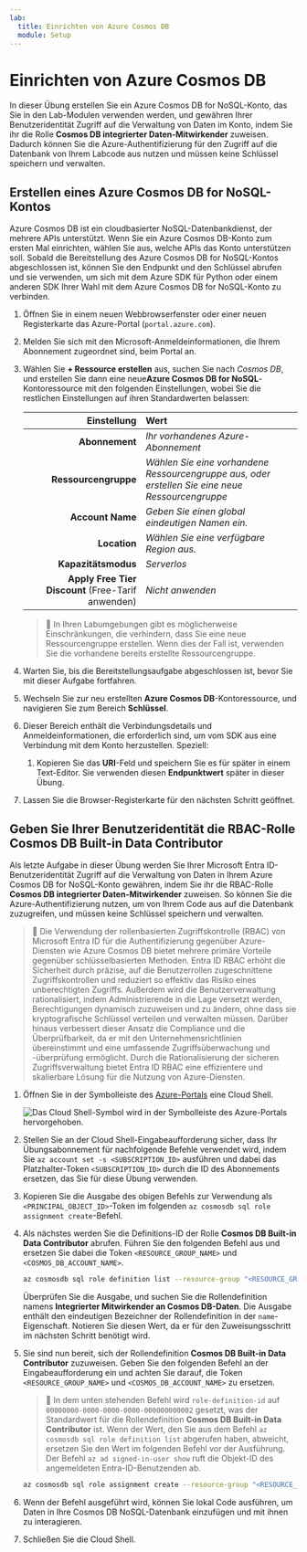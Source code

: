 ```yaml
---
lab:
  title: Einrichten von Azure Cosmos DB
  module: Setup
---
```


# Einrichten von Azure Cosmos DB

In dieser Übung erstellen Sie ein Azure Cosmos DB for NoSQL-Konto, das Sie in den Lab-Modulen verwenden werden, und gewähren Ihrer Benutzeridentität Zugriff auf die Verwaltung von Daten im Konto, indem Sie ihr die Rolle **Cosmos DB integrierter Daten-Mitwirkender** zuweisen. Dadurch können Sie die Azure-Authentifizierung für den Zugriff auf die Datenbank von Ihrem Labcode aus nutzen und müssen keine Schlüssel speichern und verwalten.

## Erstellen eines Azure Cosmos DB for NoSQL-Kontos

Azure Cosmos DB ist ein cloudbasierter NoSQL-Datenbankdienst, der mehrere APIs unterstützt. Wenn Sie ein Azure Cosmos DB-Konto zum ersten Mal einrichten, wählen Sie aus, welche APIs das Konto unterstützen soll. Sobald die Bereitstellung des Azure Cosmos DB for NoSQL-Kontos abgeschlossen ist, können Sie den Endpunkt und den Schlüssel abrufen und sie verwenden, um sich mit dem Azure SDK für Python oder einem anderen SDK Ihrer Wahl mit dem Azure Cosmos DB for NoSQL-Konto zu verbinden.

1. Öffnen Sie in einem neuen Webbrowserfenster oder einer neuen Registerkarte das Azure-Portal (``portal.azure.com``).

1. Melden Sie sich mit den Microsoft-Anmeldeinformationen, die Ihrem Abonnement zugeordnet sind, beim Portal an.

1. Wählen Sie **+ Ressource erstellen** aus, suchen Sie nach *Cosmos DB*, und erstellen Sie dann eine neue**Azure Cosmos DB for NoSQL**-Kontoressource mit den folgenden Einstellungen, wobei Sie die restlichen Einstellungen auf ihren Standardwerten belassen:

    | **Einstellung** | **Wert** |
    | ---: | :--- |
    | **Abonnement** | *Ihr vorhandenes Azure-Abonnement* |
    | **Ressourcengruppe** | *Wählen Sie eine vorhandene Ressourcengruppe aus, oder erstellen Sie eine neue Ressourcengruppe* |
    | **Account Name** | *Geben Sie einen global eindeutigen Namen ein.* |
    | **Location** | *Wählen Sie eine verfügbare Region aus.* |
    | **Kapazitätsmodus** | *Serverlos* |
    | **Apply Free Tier Discount** (Free-Tarif anwenden) | *Nicht anwenden* |

    > &#128221; In Ihren Labumgebungen gibt es möglicherweise Einschränkungen, die verhindern, dass Sie eine neue Ressourcengruppe erstellen. Wenn dies der Fall ist, verwenden Sie die vorhandene bereits erstellte Ressourcengruppe.

1. Warten Sie, bis die Bereitstellungsaufgabe abgeschlossen ist, bevor Sie mit dieser Aufgabe fortfahren.

1. Wechseln Sie zur neu erstellten **Azure Cosmos DB**-Kontoressource, und navigieren Sie zum Bereich **Schlüssel**.

1. Dieser Bereich enthält die Verbindungsdetails und Anmeldeinformationen, die erforderlich sind, um vom SDK aus eine Verbindung mit dem Konto herzustellen. Speziell:

    1. Kopieren Sie das **URI**-Feld und speichern Sie es für später in einem Text-Editor. Sie verwenden diesen **Endpunktwert** später in dieser Übung.

1. Lassen Sie die Browser-Registerkarte für den nächsten Schritt geöffnet.

## Geben Sie Ihrer Benutzeridentität die RBAC-Rolle Cosmos DB Built-in Data Contributor

Als letzte Aufgabe in dieser Übung werden Sie Ihrer Microsoft Entra ID-Benutzeridentität Zugriff auf die Verwaltung von Daten in Ihrem Azure Cosmos DB for NoSQL-Konto gewähren, indem Sie ihr die RBAC-Rolle **Cosmos DB integrierter Daten-Mitwirkender** zuweisen. So können Sie die Azure-Authentifizierung nutzen, um von Ihrem Code aus auf die Datenbank zuzugreifen, und müssen keine Schlüssel speichern und verwalten.

> &#128221; Die Verwendung der rollenbasierten Zugriffskontrolle (RBAC) von Microsoft Entra ID für die Authentifizierung gegenüber Azure-Diensten wie Azure Cosmos DB bietet mehrere primäre Vorteile gegenüber schlüsselbasierten Methoden. Entra ID RBAC erhöht die Sicherheit durch präzise, auf die Benutzerrollen zugeschnittene Zugriffskontrollen und reduziert so effektiv das Risiko eines unberechtigten Zugriffs. Außerdem wird die Benutzerverwaltung rationalisiert, indem Administrierende in die Lage versetzt werden, Berechtigungen dynamisch zuzuweisen und zu ändern, ohne dass sie kryptografische Schlüssel verteilen und verwalten müssen. Darüber hinaus verbessert dieser Ansatz die Compliance und die Überprüfbarkeit, da er mit den Unternehmensrichtlinien übereinstimmt und eine umfassende Zugriffsüberwachung und -überprüfung ermöglicht. Durch die Rationalisierung der sicheren Zugriffsverwaltung bietet Entra ID RBAC eine effizientere und skalierbare Lösung für die Nutzung von Azure-Diensten.

1. Öffnen Sie in der Symbolleiste des [Azure-Portals](https://portal.azure.com) eine Cloud Shell.

    ![Das Cloud Shell-Symbol wird in der Symbolleiste des Azure-Portals hervorgehoben.](media/azure-portal-toolbar-cloud-shell.png)

1. Stellen Sie an der Cloud Shell-Eingabeaufforderung sicher, dass Ihr Übungsabonnement für nachfolgende Befehle verwendet wird, indem Sie `az account set -s <SUBSCRIPTION_ID>` ausführen und dabei das Platzhalter-Token `<SUBSCRIPTION_ID>` durch die ID des Abonnements ersetzen, das Sie für diese Übung verwenden.

1. Kopieren Sie die Ausgabe des obigen Befehls zur Verwendung als `<PRINCIPAL_OBJECT_ID>`-Token im folgenden `az cosmosdb sql role assignment create`-Befehl.

1. Als nächstes werden Sie die Definitions-ID der Rolle **Cosmos DB Built-in Data Contributor** abrufen. Führen Sie den folgenden Befehl aus und ersetzen Sie dabei die Token `<RESOURCE_GROUP_NAME>` und `<COSMOS_DB_ACCOUNT_NAME>`.

    ```bash
    az cosmosdb sql role definition list --resource-group "<RESOURCE_GROUP_NAME>" --account-name "<COSMOS_DB_ACCOUNT_NAME>"
    ```

    Überprüfen Sie die Ausgabe, und suchen Sie die Rollendefinition namens **Integrierter Mitwirkender an Cosmos DB-Daten**. Die Ausgabe enthält den eindeutigen Bezeichner der Rollendefinition in der `name`-Eigenschaft. Notieren Sie diesen Wert, da er für den Zuweisungsschritt im nächsten Schritt benötigt wird.

1. Sie sind nun bereit, sich der Rollendefinition **Cosmos DB Built-in Data Contributor** zuzuweisen. Geben Sie den folgenden Befehl an der Eingabeaufforderung ein und achten Sie darauf, die Token `<RESOURCE_GROUP_NAME>` und `<COSMOS_DB_ACCOUNT_NAME>` zu ersetzen.

    > &#128221; In dem unten stehenden Befehl wird `role-definition-id` auf `00000000-0000-0000-0000-000000000002` gesetzt, was der Standardwert für die Rollendefinition **Cosmos DB Built-in Data Contributor** ist. Wenn der Wert, den Sie aus dem Befehl `az cosmosdb sql role definition list` abgerufen haben, abweicht, ersetzen Sie den Wert im folgenden Befehl vor der Ausführung. Der Befehl `az ad signed-in-user show` ruft die Objekt-ID des angemeldeten Entra-ID-Benutzenden ab.

    ```bash
    az cosmosdb sql role assignment create --resource-group "<RESOURCE_GROUP_NAME>" --account-name "<COSMOS_DB_ACCOUNT_NAME>" --role-definition-id "00000000-0000-0000-0000-000000000002" --principal-id $(az ad signed-in-user show --query id -o tsv) --scope "/"
    ```

1. Wenn der Befehl ausgeführt wird, können Sie lokal Code ausführen, um Daten in Ihre Cosmos DB NoSQL-Datenbank einzufügen und mit ihnen zu interagieren.

1. Schließen Sie die Cloud Shell.
